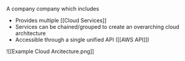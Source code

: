 A company company which includes
- Provides multiple [[Cloud Services]]
- Services can be chained/grouped to create an overarching cloud architecture
- Accessible through a single unified API ([[AWS API]])



![[Example Cloud Arcitecture.png]]
